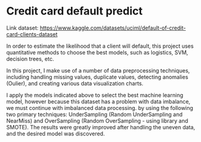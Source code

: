 # Credit card default predict

Link dataset: https://www.kaggle.com/datasets/uciml/default-of-credit-card-clients-dataset

In order to estimate the likelihood that a client will default, this project uses quantitative methods to choose the best models, such as logistics, SVM, decision trees, etc.

In this project, I make use of a number of data preprocessing techniques, including handling missing values, duplicate values, detecting anomalies (Oulier), and creating various data visualization charts.

I apply the models indicated above to select the best machine learning model, however because this dataset has a problem with data imbalance, we must continue with imbalanced data processing. by using the following two primary techniques: UnderSampling (Random UnderSampling and NearMiss) and OverSampling (Random OverSampling - using library and SMOTE). The results were greatly improved after handling the uneven data, and the desired model was discovered.
